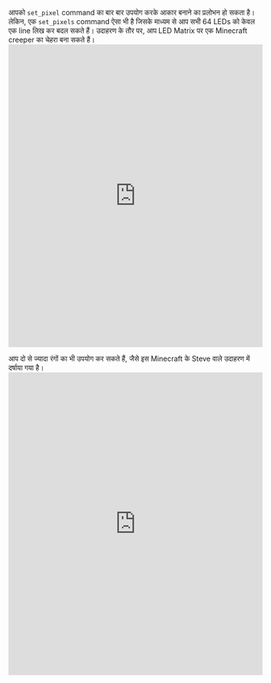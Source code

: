 आपको `set_pixel` command का बार बार उपयोग करके आकार बनाने का प्रलोभन हो सकता है। लेकिन, एक `set_pixels` command ऐसा भी है जिसके माध्यम से आप सभी 64 LEDs को केवल एक line लिख कर बदल सकते हैं। उदाहरण के तौर पर, आप LED Matrix पर एक Minecraft creeper का चेहरा बना सकते हैं। <iframe src="https://trinket.io/embed/python/603006f3b3" width="100%" height="600" frameborder="0" marginwidth="0" marginheight="0" allowfullscreen mark="crwd-mark"></iframe>

आप दो से ज्यादा रंगों का भी उपयोग कर सकते हैं, जैसे इस Minecraft के Steve वाले उदाहरण में दर्षाया गया है। <iframe src="https://trinket.io/embed/python/fb52b2bf3d" width="100%" height="600" frameborder="0" marginwidth="0" marginheight="0" allowfullscreen mark="crwd-mark"></iframe>
